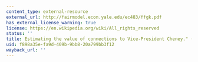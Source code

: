 ```yaml
---
content_type: external-resource
external_url: http://fairmodel.econ.yale.edu/ec483/ffgk.pdf
has_external_license_warning: true
license: https://en.wikipedia.org/wiki/All_rights_reserved
status: ''
title: Estimating the value of connections to Vice-President Cheney." (PDF)
uid: f898a35e-fa9d-409b-9bb8-20a799bb3f12
wayback_url: ''
---
```

